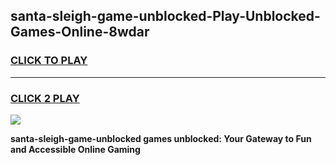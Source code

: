 
## santa-sleigh-game-unblocked-Play-Unblocked-Games-Online-8wdar
<h3>
<a href="https://premium76.site?title=santa-sleigh-game-unblocked&ref=25A">CLICK TO PLAY</a></h3>
<hr>

<h3>
<a href="https://premium76.site?title=santa-sleigh-game-unblocked&ref=25A">CLICK 2 PLAY</a>
  
</h3>

<a href="https://premium76.site?title=santa-sleigh-game-unblocked&ref=25A"><img src="https://clearcache.store/games.png"></a>


**santa-sleigh-game-unblocked games unblocked: Your Gateway to Fun and Accessible Online Gaming**
